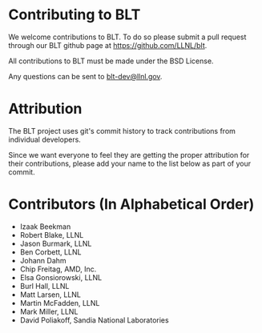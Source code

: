 # Contributing to BLT

We welcome contributions to BLT. To do so please submit a pull request through our
BLT github page at https://github.com/LLNL/blt.

All contributions to BLT must be made under the BSD License.

Any questions can be sent to blt-dev@llnl.gov.

# Attribution

The BLT project uses git's commit history to track contributions from individual developers. 

Since we want everyone to feel they are getting the proper attribution for their contributions, please add your name to the list below as part of your commit.

# Contributors (In Alphabetical Order)

* Izaak Beekman
* Robert Blake, LLNL
* Jason Burmark, LLNL
* Ben Corbett, LLNL
* Johann Dahm
* Chip Freitag, AMD, Inc.
* Elsa Gonsiorowski, LLNL
* Burl Hall, LLNL
* Matt Larsen, LLNL
* Martin McFadden, LLNL
* Mark Miller, LLNL
* David Poliakoff, Sandia National Laboratories

